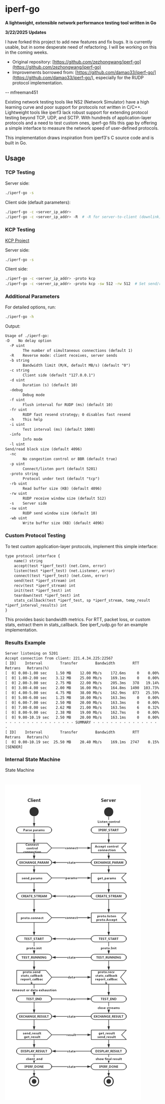 # iperf-go

**A lightweight, extensible network performance testing tool written in Go**

**3/22/2025 Updates**

I have forked this project to add new features and fix bugs. It is currently usable, but in some desperate need of refactoring. I will be working on this in the coming weeks.

- Original repository: [https://github.com/zezhongwang/iperf-go](https://github.com/zezhongwang/iperf-go)
- Improvements borrowed from: [https://github.com/damao33/iperf-go/](https://github.com/damao33/iperf-go/), especially for the RUDP protocol implementation.

-- mfreeman451

Existing network testing tools like NS2 (Network Simulator) have a high learning curve and poor support for protocols not written in C/C++. Lightweight tools like iperf3 lack robust support for extending protocol testing beyond TCP, UDP, and SCTP. With hundreds of application-layer protocols and a need to test custom ones, iperf-go fills this gap by offering a simple interface to measure the network speed of user-defined protocols.

This implementation draws inspiration from iperf3's C source code and is built in Go.

## Usage

### TCP Testing

Server side:

```bash
./iperf-go -s
```

Client side (default parameters):

```bash
./iperf-go -c <server_ip_addr>
./iperf-go -c <server_ip_addr> -R  # -R for server-to-client (downlink) testing
```

### KCP Testing

[KCP Project](https://github.com/xtaci/kcp-go)

Server side:

```bash
./iperf-go -s
```

Client side:

```bash
./iperf-go -c <server_ip_addr> -proto kcp
./iperf-go -c <server_ip_addr> -proto kcp -sw 512 -rw 512  # Set send/receive window sizes
```

### Additional Parameters

For detailed options, run:

```bash
./iperf-go -h
```

Output:

```shell
Usage of ./iperf-go:
-D    No delay option
  -P uint
        The number of simultaneous connections (default 1)
  -R    Reverse mode: client receives, server sends
  -b string
        Bandwidth limit (M/K, default MB/s) (default "0")
  -c string
        Client side (default "127.0.0.1")
  -d uint
        Duration (s) (default 10)
  -debug
        Debug mode
  -f uint
        Flush interval for RUDP (ms) (default 10)
  -fr uint
        RUDP fast resend strategy; 0 disables fast resend
  -h    This help
  -i uint
        Test interval (ms) (default 1000)
  -info
        Info mode
  -l uint
Send/read block size (default 4096)
  -nc
        No congestion control or BBR (default true)
  -p uint
        Connect/listen port (default 5201)
  -proto string
        Protocol under test (default "tcp")
  -rb uint
        Read buffer size (KB) (default 4096)
  -rw uint
        RUDP receive window size (default 512)
  -s    Server side
  -sw uint
        RUDP send window size (default 10)
  -wb uint
        Write buffer size (KB) (default 4096)
```

### Custom Protocol Testing

To test custom application-layer protocols, implement this simple interface:

```shell
type protocol interface {
    name() string
    accept(test *iperf_test) (net.Conn, error)
    listen(test *iperf_test) (net.Listener, error)
    connect(test *iperf_test) (net.Conn, error)
    send(test *iperf_stream) int
    recv(test *iperf_stream) int
    init(test *iperf_test) int
    teardown(test *iperf_test) int
    stats_callback(test *iperf_test, sp *iperf_stream, temp_result *iperf_interval_results) int
}
```

This provides basic bandwidth metrics. For RTT, packet loss, or custom stats, extract them in stats_callback. See iperf_rudp.go for an example implementation.

### Results Example

```shell
Server listening on 5201
Accept connection from client: 221.4.34.225:22567
[ ID]    Interval        Transfer        Bandwidth        RTT      Retrans   Retrans(%)
[  0] 0.00-1.00 sec    1.50 MB    12.00 Mb/s    172.6ms     0    0.00%
[  0] 1.00-2.00 sec    3.12 MB    25.00 Mb/s    169.1ms     0    0.00%
[  0] 2.00-3.00 sec    2.75 MB    22.00 Mb/s    205.3ms   378   19.14%
[  0] 3.00-4.00 sec    2.00 MB    16.00 Mb/s    164.8ms  1490  103.73%
[  0] 4.00-5.00 sec    4.75 MB    38.00 Mb/s    162.9ms   873   25.59%
[  0] 5.00-6.00 sec    1.25 MB    10.00 Mb/s    163.3ms     0    0.00%
[  0] 6.00-7.00 sec    2.50 MB    20.00 Mb/s    163.3ms     0    0.00%
[  0] 7.00-8.00 sec    2.62 MB    21.00 Mb/s    163.5ms     6    0.32%
[  0] 8.00-9.00 sec    2.38 MB    19.00 Mb/s    162.7ms     0    0.00%
[  0] 9.00-10.19 sec   2.50 MB    20.00 Mb/s    163.1ms     0    0.00%
- - - - - - - - - - - - - - - - SUMMARY - - - - - - - - - - - - - - - -
[ ID]    Interval        Transfer        Bandwidth        RTT      Retrans   Retrans(%)
[  0] 0.00-10.19 sec  25.50 MB    20.40 Mb/s    169.1ms  2747    0.15%    [SENDER]
```

### Internal State Machine

State Machine

# <img src="assets/stateMachine.png" alt="stateMachine"/> 
